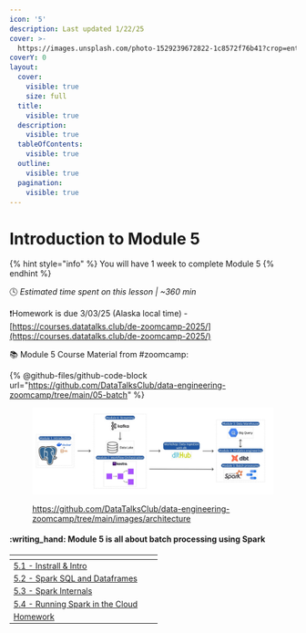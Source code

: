 ```yaml
---
icon: '5'
description: Last updated 1/22/25
cover: >-
  https://images.unsplash.com/photo-1529239672822-1c8572f76b41?crop=entropy&cs=srgb&fm=jpg&ixid=M3wxOTcwMjR8MHwxfHNlYXJjaHwxfHxudW1iZXIlMjA1fGVufDB8fHx8MTczNzYwNTEzNnww&ixlib=rb-4.0.3&q=85
coverY: 0
layout:
  cover:
    visible: true
    size: full
  title:
    visible: true
  description:
    visible: true
  tableOfContents:
    visible: true
  outline:
    visible: true
  pagination:
    visible: true
---
```


# Introduction to Module 5

{% hint style="info" %}
You will have 1 week to complete Module 5
{% endhint %}

:clock4:  _Estimated time spent on this lesson | \~360 min_

:exclamation:Homework is due 3/03/25 (Alaska local time) -  [https://courses.datatalks.club/de-zoomcamp-2025/](https://courses.datatalks.club/de-zoomcamp-2025/)

:books: Module 5 Course Material from #zoomcamp:

{% @github-files/github-code-block url="https://github.com/DataTalksClub/data-engineering-zoomcamp/tree/main/05-batch" %}

<figure><img src="../.gitbook/assets/arch_v4_workshops (1).jpg" alt=""><figcaption><p><a href="https://github.com/DataTalksClub/data-engineering-zoomcamp/tree/main/images/architecture">https://github.com/DataTalksClub/data-engineering-zoomcamp/tree/main/images/architecture</a></p></figcaption></figure>

#### :writing\_hand: Module 5 is all about batch processing using Spark

<table data-view="cards"><thead><tr><th></th><th></th><th></th></tr></thead><tbody><tr><td><a href="5.1-install-and-intro/">5.1 - Instrall &#x26; Intro</a></td><td></td><td></td></tr><tr><td><a href="5.2-spark-sql-and-dataframes/">5.2 - Spark SQL and Dataframes</a></td><td></td><td></td></tr><tr><td><a href="5.3-spark-internals/">5.3 - Spark Internals</a></td><td></td><td></td></tr><tr><td><a href="5.4-running-spark-in-the-cloud/">5.4 - Running Spark in the Cloud</a></td><td></td><td></td></tr><tr><td><a href="homework.md">Homework</a></td><td></td><td></td></tr></tbody></table>
